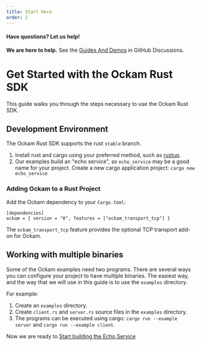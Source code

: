 ```yaml
---
title: Start Here
order: 2
---
```


#### Have questions? Let us help!

**We are here to help.** See the [Guides And Demos](https://github.com/ockam-network/ockam/discussions/1134) in
GitHub Discussions.

# Get Started with the Ockam Rust SDK

This guide walks you through the steps necessary to use the Ockam Rust SDK.

## Development Environment

The Ockam Rust SDK supports the rust `stable` branch.

1. Install rust and cargo using your preferred method, such as [rustup](https://rustup.rs/).
1. Our examples build an "echo service", so `echo_service` may be a good name for your project. Create a new cargo application project: `cargo new echo_service`

### Adding Ockam to a Rust Project

Add the Ockam dependency to your `Cargo.toml`:

```
[dependencies]
ockam = { version = "0", features = ["ockam_transport_tcp"] }
```

The `ockam_transport_tcp` feature provides the optional TCP transport add-on for Ockam.

## Working with multiple binaries

Some of the Ockam examples need two programs. There are several ways you can configure your project to have multiple binaries.
The easiest way, and the way that we will use in this guide is to use the `examples` directory.

For example:

1. Create an `examples` directory.
1. Create `client.rs` and `server.rs` source files in the `examples` directory.
1. The programs can be executed using cargo: `cargo run --example server` and `cargo run --example client`.

Now we are ready to [Start building the Echo Service](/learn/how-to-guides/rust/01-workers)
